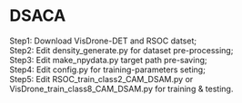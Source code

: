 # DSACA
Step1: Download VisDrone-DET and RSOC datset;  
Step2: Edit density_generate.py for dataset pre-processing;  
Step3: Edit make_npydata.py target path pre-saving;  
Step4: Edit config.py for training-parameters seting;  
Step5: Edit RSOC_train_class2_CAM_DSAM.py or VisDrone_train_class8_CAM_DSAM.py for training & testing.
